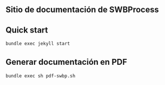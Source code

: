 ## Sitio de documentación de SWBProcess

## Quick start

````sh
bundle exec jekyll start
````

## Generar documentación en PDF

````sh
bundle exec sh pdf-swbp.sh
````
